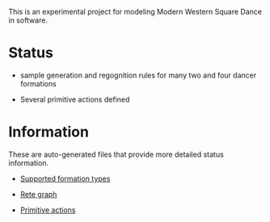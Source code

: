 This is an experimental project for modeling Modern Western Square
Dance in software.

# Status

* sample generation and regognition rules for many two and four dancer formations

* Several primitive actions defined


# Information

These are auto-generated files that provide more detailed status
information.

* <a href="https://marknahabedian.github.io/SquareDanceLogic/reasoning/formation_types.html">Supported formation types</a>

* <a href="https://marknahabedian.github.io/SquareDanceLogic/reasoning/formations_rete.dot.svg">Rete graph</a>

* <a href="https://marknahabedian.github.io/SquareDanceLogic/action/catalog-0.html">Primitive actions</a>

